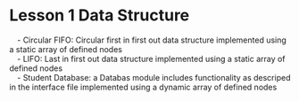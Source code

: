 # Lesson 1 Data Structure

&emsp;- Circular FIFO: Circular first in first out data structure implemented using a static array of defined nodes<br />
&emsp;- LIFO: Last in first out data structure implemented using a static array of defined nodes<br />
&emsp;- Student Database: a Databas module includes functionality as descriped in the interface file implemented using a dynamic array of defined nodes<br />